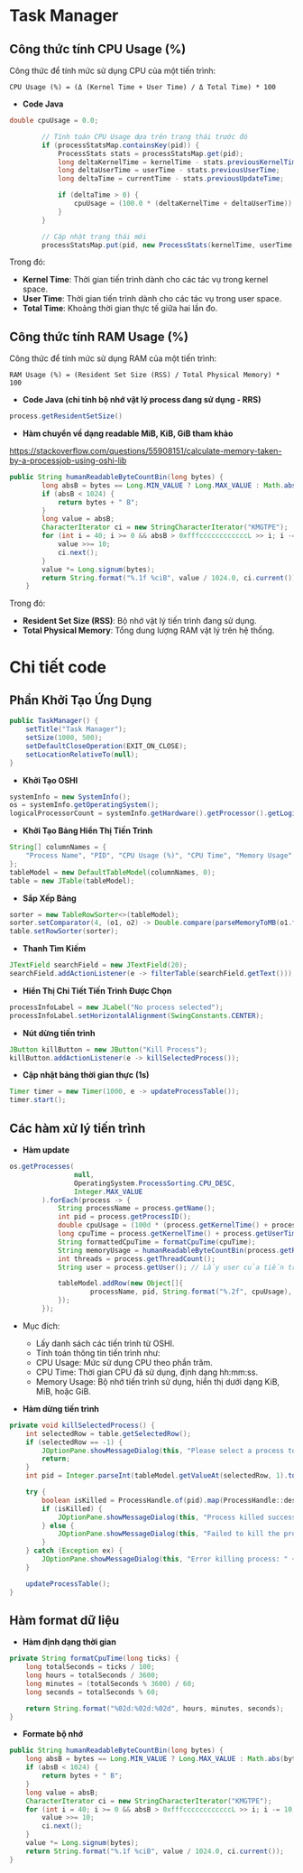 # Task Manager

## Công thức tính CPU Usage (%)

Công thức để tính mức sử dụng CPU của một tiến trình:

`CPU Usage (%) = (Δ (Kernel Time + User Time) / Δ Total Time) * 100`

- **Code Java**

```java
double cpuUsage = 0.0;

        // Tính toán CPU Usage dựa trên trạng thái trước đó
        if (processStatsMap.containsKey(pid)) {
            ProcessStats stats = processStatsMap.get(pid);
            long deltaKernelTime = kernelTime - stats.previousKernelTime;
            long deltaUserTime = userTime - stats.previousUserTime;
            long deltaTime = currentTime - stats.previousUpdateTime;

            if (deltaTime > 0) {
                cpuUsage = (100.0 * (deltaKernelTime + deltaUserTime)) / (deltaTime * logicalProcessorCount);
            }
        }

        // Cập nhật trạng thái mới
        processStatsMap.put(pid, new ProcessStats(kernelTime, userTime, currentTime));
```

Trong đó:
- **Kernel Time**: Thời gian tiến trình dành cho các tác vụ trong kernel space.
- **User Time**: Thời gian tiến trình dành cho các tác vụ trong user space.
- **Total Time**: Khoảng thời gian thực tế giữa hai lần đo.

## Công thức tính RAM Usage (%)

Công thức để tính mức sử dụng RAM của một tiến trình:

`RAM Usage (%) = (Resident Set Size (RSS) / Total Physical Memory) * 100`

- **Code Java (chỉ tính bộ nhớ vật lý process đang sử dụng - RRS)**

```java
process.getResidentSetSize()
```
- **Hàm chuyển về dạng readable MiB, KiB, GiB tham khảo**

https://stackoverflow.com/questions/55908151/calculate-memory-taken-by-a-processjob-using-oshi-lib

```java
public String humanReadableByteCountBin(long bytes) {
        long absB = bytes == Long.MIN_VALUE ? Long.MAX_VALUE : Math.abs(bytes);
        if (absB < 1024) {
            return bytes + " B";
        }
        long value = absB;
        CharacterIterator ci = new StringCharacterIterator("KMGTPE");
        for (int i = 40; i >= 0 && absB > 0xfffccccccccccccL >> i; i -= 10) {
            value >>= 10;
            ci.next();
        }
        value *= Long.signum(bytes);
        return String.format("%.1f %ciB", value / 1024.0, ci.current());
    }
```

Trong đó:
- **Resident Set Size (RSS)**: Bộ nhớ vật lý tiến trình đang sử dụng.
- **Total Physical Memory**: Tổng dung lượng RAM vật lý trên hệ thống.

# Chi tiết code

## Phần Khởi Tạo Ứng Dụng
```java
public TaskManager() {
    setTitle("Task Manager");
    setSize(1000, 500);
    setDefaultCloseOperation(EXIT_ON_CLOSE);
    setLocationRelativeTo(null);
}
```

- **Khởi Tạo OSHI**
```java
systemInfo = new SystemInfo();
os = systemInfo.getOperatingSystem();
logicalProcessorCount = systemInfo.getHardware().getProcessor().getLogicalProcessorCount();
```

- **Khởi Tạo Bảng Hiển Thị Tiến Trình**
```java
String[] columnNames = {
    "Process Name", "PID", "CPU Usage (%)", "CPU Time", "Memory Usage", "Threads", "User"
};
tableModel = new DefaultTableModel(columnNames, 0);
table = new JTable(tableModel);
```

- **Sắp Xếp Bảng**
```java
sorter = new TableRowSorter<>(tableModel);
sorter.setComparator(4, (o1, o2) -> Double.compare(parseMemoryToMB(o1.toString()), parseMemoryToMB(o2.toString())));
table.setRowSorter(sorter);
```

- **Thanh Tìm Kiếm**
```java
JTextField searchField = new JTextField(20);
searchField.addActionListener(e -> filterTable(searchField.getText()));
```

- **Hiển Thị Chi Tiết Tiến Trình Được Chọn**
```java
processInfoLabel = new JLabel("No process selected");
processInfoLabel.setHorizontalAlignment(SwingConstants.CENTER);
```

- **Nút dừng tiến trình**
```java
JButton killButton = new JButton("Kill Process");
killButton.addActionListener(e -> killSelectedProcess());
```

- **Cập nhật bảng thời gian thực (1s)**
```java
Timer timer = new Timer(1000, e -> updateProcessTable());
timer.start();
```

## Các hàm xử lý tiến trình

- **Hàm update**
```java
os.getProcesses(
                null,
                OperatingSystem.ProcessSorting.CPU_DESC,
                Integer.MAX_VALUE
        ).forEach(process -> {
            String processName = process.getName();
            int pid = process.getProcessID();
            double cpuUsage = (100d * (process.getKernelTime() + process.getUserTime())/ process.getUpTime() )/ logicalProcessorCount;
            long cpuTime = process.getKernelTime() + process.getUserTime();
            String formattedCpuTime = formatCpuTime(cpuTime);
            String memoryUsage = humanReadableByteCountBin(process.getResidentSetSize());
            int threads = process.getThreadCount();
            String user = process.getUser(); // Lấy user của tiến trình

            tableModel.addRow(new Object[]{
                    processName, pid, String.format("%.2f", cpuUsage), formattedCpuTime, memoryUsage, threads, user
            });
        });
```
  -	Mục đích:
  	-	Lấy danh sách các tiến trình từ OSHI.
  	-	Tính toán thông tin tiến trình như:
  	-	CPU Usage: Mức sử dụng CPU theo phần trăm.
  	-	CPU Time: Thời gian CPU đã sử dụng, định dạng hh:mm:ss.
  	-	Memory Usage: Bộ nhớ tiến trình sử dụng, hiển thị dưới dạng KiB, MiB, hoặc GiB.

- **Hàm dừng tiến trình**
```java
private void killSelectedProcess() {
    int selectedRow = table.getSelectedRow();
    if (selectedRow == -1) {
        JOptionPane.showMessageDialog(this, "Please select a process to kill!", "Error", JOptionPane.ERROR_MESSAGE);
        return;
    }
    int pid = Integer.parseInt(tableModel.getValueAt(selectedRow, 1).toString());

    try {
        boolean isKilled = ProcessHandle.of(pid).map(ProcessHandle::destroy).orElse(false);
        if (isKilled) {
            JOptionPane.showMessageDialog(this, "Process killed successfully!", "Success", JOptionPane.INFORMATION_MESSAGE);
        } else {
            JOptionPane.showMessageDialog(this, "Failed to kill the process!", "Error", JOptionPane.ERROR_MESSAGE);
        }
    } catch (Exception ex) {
        JOptionPane.showMessageDialog(this, "Error killing process: " + ex.getMessage(), "Error", JOptionPane.ERROR_MESSAGE);
    }

    updateProcessTable();
}
```

## Hàm format dữ liệu

- **Hàm định dạng thời gian**
```java
private String formatCpuTime(long ticks) {
    long totalSeconds = ticks / 100;
    long hours = totalSeconds / 3600;
    long minutes = (totalSeconds % 3600) / 60;
    long seconds = totalSeconds % 60;

    return String.format("%02d:%02d:%02d", hours, minutes, seconds);
}

```
- **Formate bộ nhớ**
```java
public String humanReadableByteCountBin(long bytes) {
    long absB = bytes == Long.MIN_VALUE ? Long.MAX_VALUE : Math.abs(bytes);
    if (absB < 1024) {
        return bytes + " B";
    }
    long value = absB;
    CharacterIterator ci = new StringCharacterIterator("KMGTPE");
    for (int i = 40; i >= 0 && absB > 0xfffccccccccccccL >> i; i -= 10) {
        value >>= 10;
        ci.next();
    }
    value *= Long.signum(bytes);
    return String.format("%.1f %ciB", value / 1024.0, ci.current());
}
```




  
